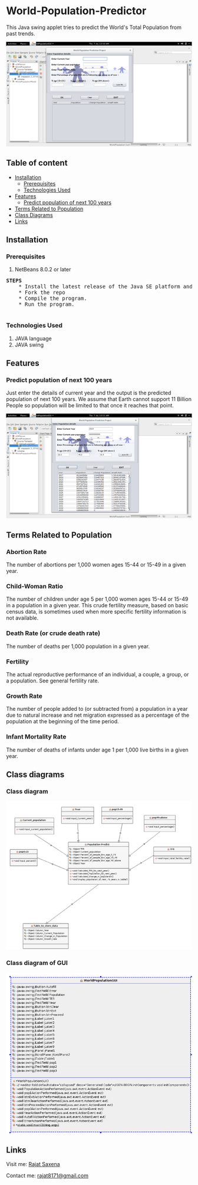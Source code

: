 # World-Population-Predictor

This Java swing applet tries to predict the World's Total Population from past trends.

![alt tag](https://raw.githubusercontent.com/srajat/World-Population-Predictor/master/images/1.png)

## Table of content

- [Installation](#installation)
    - [Prerequisites](#prerequisites)
    - [Technologies Used](#technologies-used)
- [Features](#features)
    - [Predict population of next 100 years](#predict)
- [Terms Related to Population](#terms)
- [Class Diagrams](#class)
- [Links](#links)

## Installation <a name='installation'></a>

### Prerequisites <a name='prerequisites'></a>

1. NetBeans 8.0.2 or later

<pre>
<b>STEPS</b>
    * Install the latest release of the Java SE platform and NetBeans IDE, if you haven't already done so.
    * Fork the repo
    * Compile the program.
    * Run the program.

</pre>

### Technologies Used <a name='technologies-used'></a>

1. JAVA language
2. JAVA swing

## Features

### Predict population of next 100 years <a name='predict'></a>
Just enter the details of current year and the output is the predicted population of next 100 years. We assume that Earth cannot support 11 Billion People so population will be limited to that once it reaches that point.

![alt tag](https://raw.githubusercontent.com/srajat/World-Population-Predictor/master/images/2.png)


## Terms Related to Population <a name='terms'></a>

### Abortion Rate 
The number of abortions per 1,000 women ages 15-44 or 15-49 in a given year.
### Child-Woman Ratio 
The number of children under age 5 per 1,000 women ages 15-44 or 15-49 in a population in a given year. This crude fertility measure, based on basic census data, is sometimes used when more specific fertility information is not available.
### Death Rate (or crude death rate) 
The number of deaths per 1,000 population in a given year.
### Fertility 
The actual reproductive performance of an individual, a couple, a group, or a population. See general fertility rate.
### Growth Rate 
The number of people added to (or subtracted from) a population in a year due to natural increase and net migration expressed as a percentage of the population at the beginning of the time period.
### Infant Mortality Rate 
The number of deaths of infants under age 1 per 1,000 live births in a given year.

## Class diagrams <a name='class'></a>
### Class diagram
![alt tag](https://raw.githubusercontent.com/srajat/World-Population-Predictor/master/images/hello-new.png)
### Class diagram of GUI
![alt tag](https://raw.githubusercontent.com/srajat/World-Population-Predictor/master/images/hello.png)


## Links <a name='links'></a>

Visit me:     [Rajat Saxena](http://www.rajatsaxena.in/)

Contact me:     <rajat8171@gmail.com>
